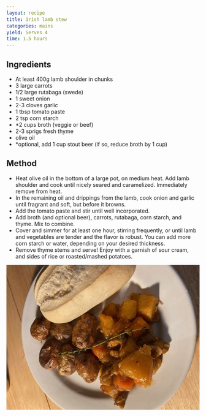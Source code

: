 ```yaml
---
layout: recipe
title: Irish lamb stew
categories: mains
yield: Serves 4
time: 1.5 hours
---
```

## Ingredients

* At least 400g lamb shoulder in chunks
* 3 large carrots
* 1/2 large rutabaga (swede)
* 1 sweet onion
* 2-3 cloves garlic
* 1 tbsp tomato paste
* 2 tsp corn starch
* \*2 cups broth (veggie or beef)
* 2-3 sprigs fresh thyme
* olive oil
* \*optional, add 1 cup stout beer (if so, reduce broth by 1 cup)

## Method

* Heat olive oil in the bottom of a large pot, on medium heat. Add lamb shoulder and cook until nicely seared and caramelized. Immediately remove from heat. 
* In the remaining oil and drippings from the lamb, cook onion and garlic until fragrant and soft, but before it browns. 
* Add the tomato paste and stir until well incorporated. 
* Add broth (and optional beer), carrots, rutabaga, corn starch, and thyme. Mix to combine.
* Cover and simmer for at least one hour, stirring frequently, or until lamb and vegetables are tender and the flavor is robust. You can add more corn starch or water, depending on your desired thickness.
* Remove thyme stems and serve! Enjoy with a garnish of sour cream, and sides of rice or roasted/mashed potatoes.

![Irish lamb stew with roasted potatoes and a bread roll](/images/img_0914.jpeg)